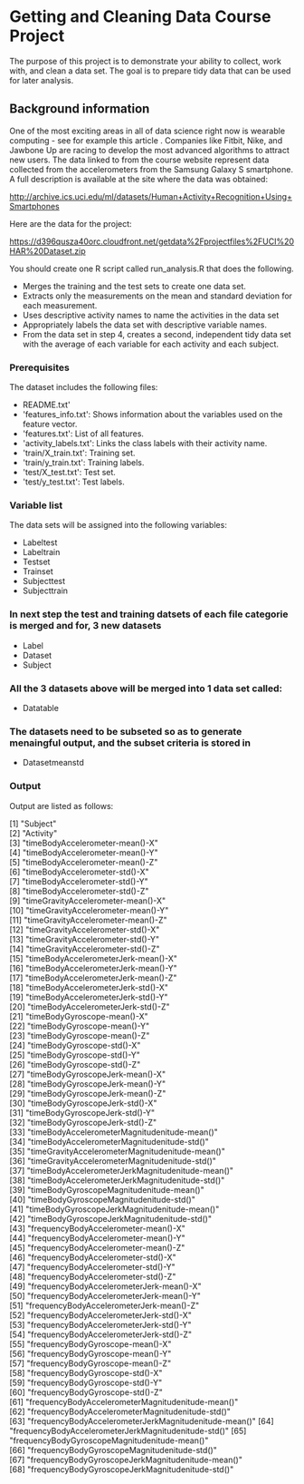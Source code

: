 # Getting and Cleaning Data Course Project

The purpose of this project is to demonstrate your ability to collect, work with, and clean a data set. The goal is to prepare tidy data that can be used for later analysis.

## Background information

One of the most exciting areas in all of data science right now is wearable computing - see for example this article . Companies like Fitbit, Nike, and Jawbone Up are racing to develop the most advanced algorithms to attract new users. The data linked to from the course website represent data collected from the accelerometers from the Samsung Galaxy S smartphone. A full description is available at the site where the data was obtained:

http://archive.ics.uci.edu/ml/datasets/Human+Activity+Recognition+Using+Smartphones

Here are the data for the project:

https://d396qusza40orc.cloudfront.net/getdata%2Fprojectfiles%2FUCI%20HAR%20Dataset.zip

You should create one R script called run_analysis.R that does the following.

- Merges the training and the test sets to create one data set.
- Extracts only the measurements on the mean and standard deviation for each measurement.
- Uses descriptive activity names to name the activities in the data set
- Appropriately labels the data set with descriptive variable names.
- From the data set in step 4, creates a second, independent tidy data set with the average of each variable for each activity and each subject.


### Prerequisites

The dataset includes the following files:

- README.txt'
- 'features_info.txt': Shows information about the variables used on the feature vector.
- 'features.txt': List of all features.
- 'activity_labels.txt': Links the class labels with their activity name.
- 'train/X_train.txt': Training set.
- 'train/y_train.txt': Training labels.
- 'test/X_test.txt': Test set.
- 'test/y_test.txt': Test labels.

### Variable list

The data sets will be assigned into the following variables:

- Labeltest 
- Labeltrain
- Testset
- Trainset
- Subjecttest
- Subjecttrain

### In next step the test and training datsets of each file categorie is merged and for, 3 new datasets 
- Label 
- Dataset
- Subject

### All the 3 datasets above will be merged into 1 data set called: 
- Datatable

### The datasets need to be subseted so as to generate menaingful output, and the subset criteria is stored in
- Datasetmeanstd

### Output

Output are listed as follows:

 [1] "Subject"                                             
 [2] "Activity"                                            
 [3] "timeBodyAccelerometer-mean()-X"                      
 [4] "timeBodyAccelerometer-mean()-Y"                      
 [5] "timeBodyAccelerometer-mean()-Z"                      
 [6] "timeBodyAccelerometer-std()-X"                       
 [7] "timeBodyAccelerometer-std()-Y"                       
 [8] "timeBodyAccelerometer-std()-Z"                       
 [9] "timeGravityAccelerometer-mean()-X"                   
[10] "timeGravityAccelerometer-mean()-Y"                   
[11] "timeGravityAccelerometer-mean()-Z"                   
[12] "timeGravityAccelerometer-std()-X"                    
[13] "timeGravityAccelerometer-std()-Y"                    
[14] "timeGravityAccelerometer-std()-Z"                    
[15] "timeBodyAccelerometerJerk-mean()-X"                  
[16] "timeBodyAccelerometerJerk-mean()-Y"                  
[17] "timeBodyAccelerometerJerk-mean()-Z"                  
[18] "timeBodyAccelerometerJerk-std()-X"                   
[19] "timeBodyAccelerometerJerk-std()-Y"                   
[20] "timeBodyAccelerometerJerk-std()-Z"                   
[21] "timeBodyGyroscope-mean()-X"                          
[22] "timeBodyGyroscope-mean()-Y"                          
[23] "timeBodyGyroscope-mean()-Z"                          
[24] "timeBodyGyroscope-std()-X"                           
[25] "timeBodyGyroscope-std()-Y"                           
[26] "timeBodyGyroscope-std()-Z"                           
[27] "timeBodyGyroscopeJerk-mean()-X"                      
[28] "timeBodyGyroscopeJerk-mean()-Y"                      
[29] "timeBodyGyroscopeJerk-mean()-Z"                      
[30] "timeBodyGyroscopeJerk-std()-X"                       
[31] "timeBodyGyroscopeJerk-std()-Y"                       
[32] "timeBodyGyroscopeJerk-std()-Z"                       
[33] "timeBodyAccelerometerMagnitudenitude-mean()"         
[34] "timeBodyAccelerometerMagnitudenitude-std()"          
[35] "timeGravityAccelerometerMagnitudenitude-mean()"      
[36] "timeGravityAccelerometerMagnitudenitude-std()"       
[37] "timeBodyAccelerometerJerkMagnitudenitude-mean()"     
[38] "timeBodyAccelerometerJerkMagnitudenitude-std()"      
[39] "timeBodyGyroscopeMagnitudenitude-mean()"             
[40] "timeBodyGyroscopeMagnitudenitude-std()"              
[41] "timeBodyGyroscopeJerkMagnitudenitude-mean()"         
[42] "timeBodyGyroscopeJerkMagnitudenitude-std()"          
[43] "frequencyBodyAccelerometer-mean()-X"                 
[44] "frequencyBodyAccelerometer-mean()-Y"                 
[45] "frequencyBodyAccelerometer-mean()-Z"                 
[46] "frequencyBodyAccelerometer-std()-X"                  
[47] "frequencyBodyAccelerometer-std()-Y"                  
[48] "frequencyBodyAccelerometer-std()-Z"                  
[49] "frequencyBodyAccelerometerJerk-mean()-X"             
[50] "frequencyBodyAccelerometerJerk-mean()-Y"             
[51] "frequencyBodyAccelerometerJerk-mean()-Z"             
[52] "frequencyBodyAccelerometerJerk-std()-X"              
[53] "frequencyBodyAccelerometerJerk-std()-Y"              
[54] "frequencyBodyAccelerometerJerk-std()-Z"              
[55] "frequencyBodyGyroscope-mean()-X"                     
[56] "frequencyBodyGyroscope-mean()-Y"                     
[57] "frequencyBodyGyroscope-mean()-Z"                     
[58] "frequencyBodyGyroscope-std()-X"                      
[59] "frequencyBodyGyroscope-std()-Y"                      
[60] "frequencyBodyGyroscope-std()-Z"                      
[61] "frequencyBodyAccelerometerMagnitudenitude-mean()"    
[62] "frequencyBodyAccelerometerMagnitudenitude-std()"     
[63] "frequencyBodyAccelerometerJerkMagnitudenitude-mean()"
[64] "frequencyBodyAccelerometerJerkMagnitudenitude-std()" 
[65] "frequencyBodyGyroscopeMagnitudenitude-mean()"        
[66] "frequencyBodyGyroscopeMagnitudenitude-std()"         
[67] "frequencyBodyGyroscopeJerkMagnitudenitude-mean()"    
[68] "frequencyBodyGyroscopeJerkMagnitudenitude-std()"



